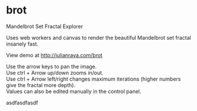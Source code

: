 brot
====

Mandelbrot Set Fractal Explorer

Uses web workers and canvas to render the beautiful Mandelbrot set fractal insanely fast.

View demo at http://julianraya.com/brot

Use the arrow keys to pan the image.<br>
Use ctrl + Arrow up/down zooms in/out.<br>
Use ctrl + Arrow left/right changes maximum iterations (higher numbers give the fractal more depth).<br>
Values can also be edited manually in the control panel.<br>

asdfasdfasdf